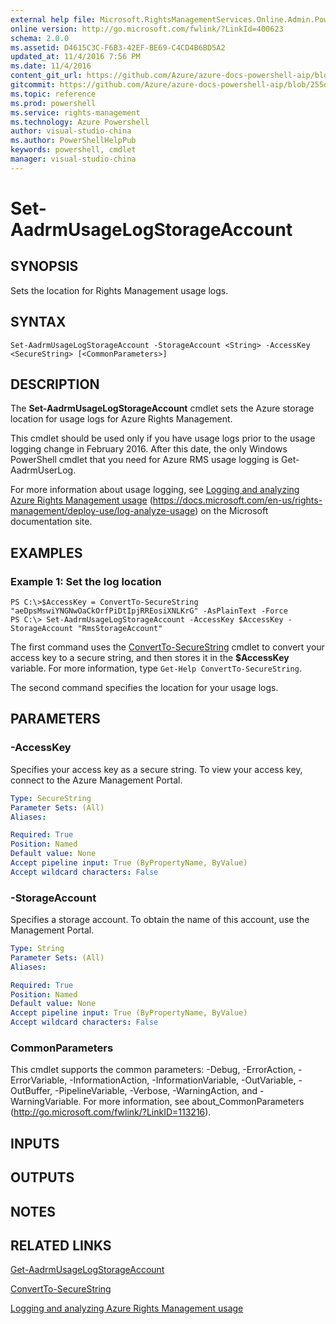 ```yaml
---
external help file: Microsoft.RightsManagementServices.Online.Admin.PowerShell.dll-Help.xml
online version: http://go.microsoft.com/fwlink/?LinkId=400623
schema: 2.0.0
ms.assetid: D4615C3C-F6B3-42EF-BE69-C4CD4B6BD5A2
updated_at: 11/4/2016 7:56 PM
ms.date: 11/4/2016
content_git_url: https://github.com/Azure/azure-docs-powershell-aip/blob/master/Azure%20Information%20Protection/AADRM/vlatest/Set-AadrmUsageLogStorageAccount.md
gitcommit: https://github.com/Azure/azure-docs-powershell-aip/blob/255ddad98222233495954a5753e4e2da2f26bc6d/Azure%20Information%20Protection/AADRM/vlatest/Set-AadrmUsageLogStorageAccount.md
ms.topic: reference
ms.prod: powershell
ms.service: rights-management
ms.technology: Azure Powershell
author: visual-studio-china
ms.author: PowerShellHelpPub
keywords: powershell, cmdlet
manager: visual-studio-china
---
```


# Set-AadrmUsageLogStorageAccount

## SYNOPSIS
Sets the location for Rights Management usage logs.

## SYNTAX

```
Set-AadrmUsageLogStorageAccount -StorageAccount <String> -AccessKey <SecureString> [<CommonParameters>]
```

## DESCRIPTION
The **Set-AadrmUsageLogStorageAccount** cmdlet sets the Azure storage location for usage logs for Azure Rights Management.

This cmdlet should be used only if you have usage logs prior to the usage logging change in February 2016.
After this date, the only Windows PowerShell cmdlet that you need for Azure RMS usage logging is Get-AadrmUserLog.

For more information about usage logging, see [Logging and analyzing Azure Rights Management usage](https://docs.microsoft.com/rights-management/deploy-use/log-analyze-usage) (https://docs.microsoft.com/en-us/rights-management/deploy-use/log-analyze-usage) on the Microsoft documentation site.

## EXAMPLES

### Example 1: Set the log location
```
PS C:\>$AccessKey = ConvertTo-SecureString "aeDpsMswiYNGNwOaCkOrfPiDtIpjRREosiXNLKrG" -AsPlainText -Force
PS C:\> Set-AadrmUsageLogStorageAccount -AccessKey $AccessKey -StorageAccount "RmsStorageAccount"
```

The first command uses the [ConvertTo-SecureString](http://go.microsoft.com/fwlink/?LinkID=113291) cmdlet to convert your access key to a secure string, and then stores it in the **$AccessKey** variable.
For more information, type `Get-Help ConvertTo-SecureString`.

The second command specifies the location for your usage logs.

## PARAMETERS

### -AccessKey
Specifies your access key as a secure string.
To view your access key, connect to the Azure Management Portal.

```yaml
Type: SecureString
Parameter Sets: (All)
Aliases:

Required: True
Position: Named
Default value: None
Accept pipeline input: True (ByPropertyName, ByValue)
Accept wildcard characters: False
```

### -StorageAccount
Specifies a storage account.
To obtain the name of this account, use the Management Portal.

```yaml
Type: String
Parameter Sets: (All)
Aliases:

Required: True
Position: Named
Default value: None
Accept pipeline input: True (ByPropertyName, ByValue)
Accept wildcard characters: False
```

### CommonParameters
This cmdlet supports the common parameters: -Debug, -ErrorAction, -ErrorVariable, -InformationAction, -InformationVariable, -OutVariable, -OutBuffer, -PipelineVariable, -Verbose, -WarningAction, and -WarningVariable. For more information, see about_CommonParameters (http://go.microsoft.com/fwlink/?LinkID=113216).

## INPUTS

## OUTPUTS

## NOTES

## RELATED LINKS

[Get-AadrmUsageLogStorageAccount](xref:AADRM/vlatest/Get-AadrmUsageLogStorageAccount.md)

[ConvertTo-SecureString](http://go.microsoft.com/fwlink/?LinkID=113291)

[Logging and analyzing Azure Rights Management usage](https://docs.microsoft.com/rights-management/deploy-use/log-analyze-usage)
